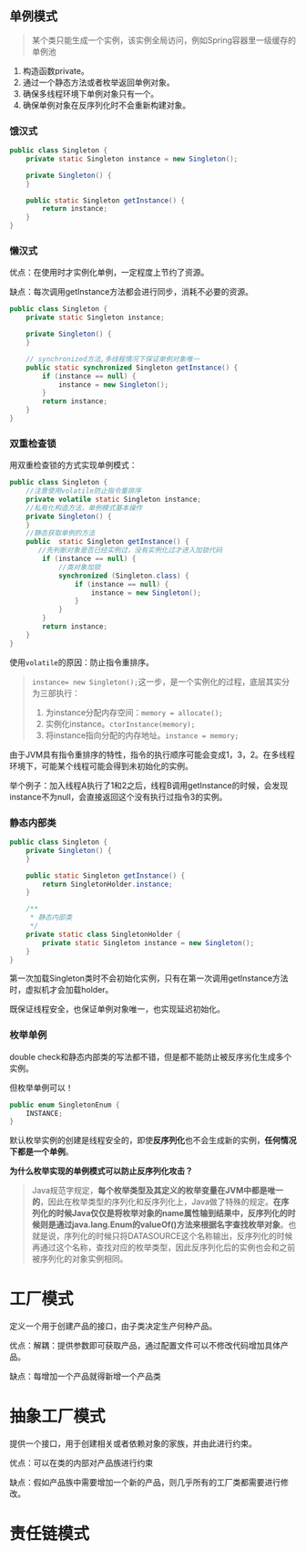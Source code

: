 ## 单例模式

> 某个类只能生成一个实例，该实例全局访问，例如Spring容器里一级缓存的单例池

1. 构造函数private。
2. 通过一个静态方法或者枚举返回单例对象。
3. 确保多线程环境下单例对象只有一个。
4. 确保单例对象在反序列化时不会重新构建对象。

### 饿汉式

```java
public class Singleton {
    private static Singleton instance = new Singleton();

    private Singleton() {
    }

    public static Singleton getInstance() {
        return instance;
    }
}
```

### 懒汉式

优点：在使用时才实例化单例，一定程度上节约了资源。

缺点：每次调用getInstance方法都会进行同步，消耗不必要的资源。

```java
public class Singleton {
    private static Singleton instance;

    private Singleton() {
    }

    // synchronized方法,多线程情况下保证单例对象唯一
    public static synchronized Singleton getInstance() {
        if (instance == null) {
            instance = new Singleton();
        }
        return instance;
    }
}
```

### 双重检查锁

用双重检查锁的方式实现单例模式：

```java
public class Singleton {
	//注意使用volatile防止指令重排序
    private volatile static Singleton instance;
	//私有化构造方法，单例模式基本操作
    private Singleton() {
    }
	//静态获取单例的方法
    public  static Singleton getInstance() {
       //先判断对象是否已经实例过，没有实例化过才进入加锁代码
        if (instance == null) {
            //类对象加锁
            synchronized (Singleton.class) {
                if (instance == null) {
                    instance = new Singleton();
                }
            }
        }
        return instance;
    }
}
```

使用`volatile`的原因：防止指令重排序。

> `instance= new Singleton();`这一步，是一个实例化的过程，底层其实分为三部执行：
>
> 1. 为instance分配内存空间：`memory = allocate();`
> 2. 实例化instance。`ctorInstance(memory);`
> 3. 将instance指向分配的内存地址。`instance = memory;`

由于JVM具有指令重排序的特性，指令的执行顺序可能会变成1，3，2。在多线程环境下，可能某个线程可能会得到未初始化的实例。

举个例子：加入线程A执行了1和2之后，线程B调用getInstance的时候，会发现instance不为null，会直接返回这个没有执行过指令3的实例。

### 静态内部类

```java
public class Singleton {
    private Singleton() {
    }

    public static Singleton getInstance() {
        return SingletonHolder.instance;
    }

    /**
     * 静态内部类
     */
    private static class SingletonHolder {
        private static Singleton instance = new Singleton();
    }
}
```

第一次加载Singleton类时不会初始化实例，只有在第一次调用getInstance方法时，虚拟机才会加载holder。

既保证线程安全，也保证单例对象唯一，也实现延迟初始化。

### 枚举单例

double check和静态内部类的写法都不错，但是都不能防止被反序劣化生成多个实例。

但枚举单例可以！

```java
public enum SingletonEnum {
    INSTANCE;
}
```

默认枚举实例的创建是线程安全的，即使**反序列化**也不会生成新的实例，**任何情况下都是一个单例**。

**为什么枚举实现的单例模式可以防止反序列化攻击？**

> Java规范字规定，**每个枚举类型及其定义的枚举变量在JVM中都是唯一的**，因此在枚举类型的序列化和反序列化上，Java做了特殊的规定。**在序列化的时候Java仅仅是将枚举对象的name属性输到结果中，反序列化的时候则是通过java.lang.Enum的valueOf()方法来根据名字查找枚举对象**。也就是说，序列化的时候只将DATASOURCE这个名称输出，反序列化的时候再通过这个名称，查找对应的枚举类型，因此反序列化后的实例也会和之前被序列化的对象实例相同。

# 工厂模式

定义一个用于创建产品的接口，由子类决定生产何种产品。

优点：解耦：提供参数即可获取产品，通过配置文件可以不修改代码增加具体产品。

缺点：每增加一个产品就得新增一个产品类

# 抽象工厂模式

提供一个接口，用于创建相关或者依赖对象的家族，并由此进行约束。

优点：可以在类的内部对产品族进行约束

缺点：假如产品族中需要增加一个新的产品，则几乎所有的工厂类都需要进行修改。

# 责任链模式

